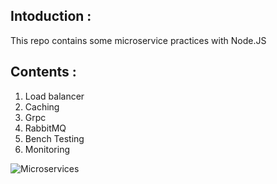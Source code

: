 ## Intoduction :
This repo contains some microservice practices with Node.JS

## Contents :
1. Load balancer
2. Caching
3. Grpc
4. RabbitMQ
5. Bench Testing
6. Monitoring

![Microservices](https://www.nginx.com/wp-content/uploads/2018/10/Slide-12-nginx-micro-arch-1024x768-e1540415812773.png)
